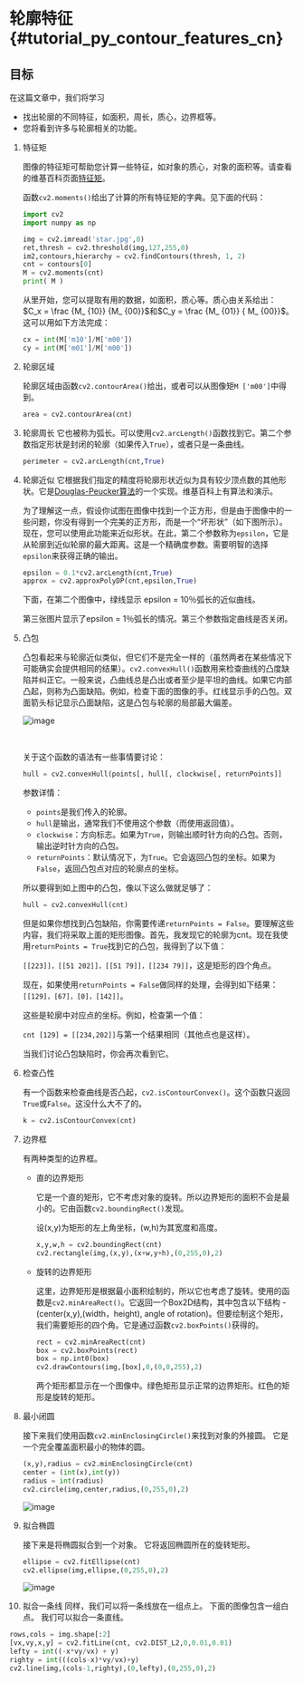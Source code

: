 # 轮廓特征{#tutorial_py_contour_features_cn}

## 目标

在这篇文章中，我们将学习

- 找出轮廓的不同特征，如面积，周长，质心，边界框等。
- 您将看到许多与轮廓相关的功能。

1. 特征矩

   图像的特征矩可帮助您计算一些特征，如对象的质心，对象的面积等。请查看的维基百科页面[特征矩](http://en.wikipedia.org/wiki/Image_moment)。

   函数`cv2.moments()`给出了计算的所有特征矩的字典。见下面的代码：

   ```python
   import cv2
   import numpy as np

   img = cv2.imread('star.jpg',0)
   ret,thresh = cv2.threshold(img,127,255,0)
   im2,contours,hierarchy = cv2.findContours(thresh, 1, 2)
   cnt = contours[0]
   M = cv2.moments(cnt)
   print( M )
   ```

   从里开始，您可以提取有用的数据，如面积，质心等。质心由关系给出：$C_x = \frac {M_ {10}} {M_ {00}}$和$C_y = \frac {M_ {01}} { M_ {00}}$。这可以用如下方法完成：

   ```python
   cx = int(M['m10']/M['m00'])
   cy = int(M['m01']/M['m00'])
   ```

2. 轮廓区域

   轮廓区域由函数`cv2.contourArea()`给出，或者可以从图像矩`M ['m00']`中得到。

   ```python
   area = cv2.contourArea(cnt)
   ```

3. 轮廓周长
   它也被称为弧长。可以使用`cv2.arcLength()`函数找到它。第二个参数指定形状是封闭的轮廓（如果传入`True`），或者只是一条曲线。

   ```python
   perimeter = cv2.arcLength(cnt,True)
   ```

4. 轮廓近似
    它根据我们指定的精度将轮廓形状近似为具有较少顶点数的其他形状。它是[Douglas-Peucker算法](http://en.wikipedia.org/wiki/Ramer-Douglas-Peucker_algorithm)的一个实现。维基百科上有算法和演示。

    为了理解这一点，假设你试图在图像中找到一个正方形，但是由于图像中的一些问题，你没有得到一个完美的正方形，而是一个“坏形状”（如下图所示）。现在，您可以使用此功能来近似形状。在此，第二个参数称为`epsilon`，它是从轮廓到近似轮廓的最大距离。这是一个精确度参数。需要明智的选择`epsilon`来获得正确的输出。

    ```python
    epsilon = 0.1*cv2.arcLength(cnt,True)
    approx = cv2.approxPolyDP(cnt,epsilon,True)
    ```

    下面，在第二个图像中，绿线显示 epsilon = 10％弧长的近似曲线。

    第三张图片显示了epsilon = 1％弧长的情况。第三个参数指定曲线是否关闭。

5. 凸包

    凸包看起来与轮廓近似类似，但它们不是完全一样的（虽然两者在某些情况下可能确实会提供相同的结果）。`cv2.convexHull()`函数用来检查曲线的凸度缺陷并纠正它。一般来说，凸曲线总是凸出或者至少是平坦的曲线。如果它内部凸起，则称为凸面缺陷。例如，检查下面的图像的手。红线显示手的凸包。双面箭头标记显示凸面缺陷，这是凸包与轮廓的局部最大偏差。

    ![image](images/convexitydefects.jpg)

    ​

    关于这个函数的语法有一些事情要讨论：

    ```python
    hull = cv2.convexHull(points[, hull[, clockwise[, returnPoints]]
    ```

    参数详情：

    - `points`是我们传入的轮廓。
    - `hull`是输出，通常我们不使用这个参数（而使用返回值）。
    - `clockwise`：方向标志。如果为`True`，则输出顺时针方向的凸包。否则，输出逆时针方向的凸包。
    - `returnPoints`：默认情况下，为`True`。它会返回凸包的坐标。如果为`False`，返回凸包点对应的轮廓点的坐标。

    所以要得到如上图中的凸包，像以下这么做就足够了：

    ```python
    hull = cv2.convexHull(cnt)
    ```

    但是如果你想找到凸包缺陷，你需要传递`returnPoints = False`。要理解这些内容，我们将采取上面的矩形图像。首先，我发现它的轮廓为cnt。现在我使用`returnPoints = True`找到它的凸包，我得到了以下值：

    `[[223]]，[[51 202]]，[[51 79]]，[[234 79]]`，这是矩形的四个角点。

    现在，如果使用`returnPoints = False`做同样的处理，会得到如下结果：`[[129]，[67]，[0]，[142]]`。

    这些是轮廓中对应点的坐标。例如，检查第一个值：

    `cnt [129] = [[234,202]]`与第一个结果相同（其他点也是这样）。

    当我们讨论凸包缺陷时，你会再次看到它。

6. 检查凸性

    有一个函数来检查曲线是否凸起，`cv2.isContourConvex()`。这个函数只返回`True`或`False`。这没什么大不了的。

    ```python
    k = cv2.isContourConvex(cnt)
    ```

7. 边界框

    有两种类型的边界框。

    - 直的边界矩形

      它是一个直的矩形，它不考虑对象的旋转。所以边界矩形的面积不会是最小的。它由函数`cv2.boundingRect()`发现。

      设(x,y)为矩形的左上角坐标，(w,h)为其宽度和高度。

      ```python
      x,y,w,h = cv2.boundingRect(cnt)
      cv2.rectangle(img,(x,y),(x+w,y+h),(0,255,0),2)
      ```

    - 旋转的边界矩形

      这里，边界矩形是根据最小面积绘制的，所以它也考虑了旋转。使用的函数是`cv2.minAreaRect()`。它返回一个Box2D结构，其中包含以下结构 - (center(x,y),(width，height), angle of rotation)。但要绘制这个矩形，我们需要矩形的四个角。它是通过函数`cv2.boxPoints()`获得的。

      ```python
      rect = cv2.minAreaRect(cnt)
      box = cv2.boxPoints(rect)
      box = np.int0(box)
      cv2.drawContours(img,[box],0,(0,0,255),2)
      ```

      两个矩形都显示在一个图像中。绿色矩形显示正常的边界矩形。红色的矩形是旋转的矩形。

8. 最小闭圆

    接下来我们使用函数`cv2.minEnclosingCircle()`来找到对象的外接圆。 它是一个完全覆盖面积最小的物体的圆。

    ```python
    (x,y),radius = cv2.minEnclosingCircle(cnt)
    center = (int(x),int(y))
    radius = int(radius)
    cv2.circle(img,center,radius,(0,255,0),2)
    ```

    ![image](images/circumcircle.png)

9. 拟合椭圆

   接下来是将椭圆拟合到一个对象。 它将返回椭圆所在的旋转矩形。

   ```python
   ellipse = cv2.fitEllipse(cnt)
   cv2.ellipse(img,ellipse,(0,255,0),2)
   ```

   ![image](images/fitellipse.png)

10. 拟合一条线
  同样，我们可以将一条线放在一组点上。 下面的图像包含一组白点。 我们可以拟合一条直线。

  ```python
  rows,cols = img.shape[:2]
  [vx,vy,x,y] = cv2.fitLine(cnt, cv2.DIST_L2,0,0.01,0.01)
  lefty = int((-x*vy/vx) + y)
  righty = int(((cols-x)*vy/vx)+y)
  cv2.line(img,(cols-1,righty),(0,lefty),(0,255,0),2)
  ```

  ​

